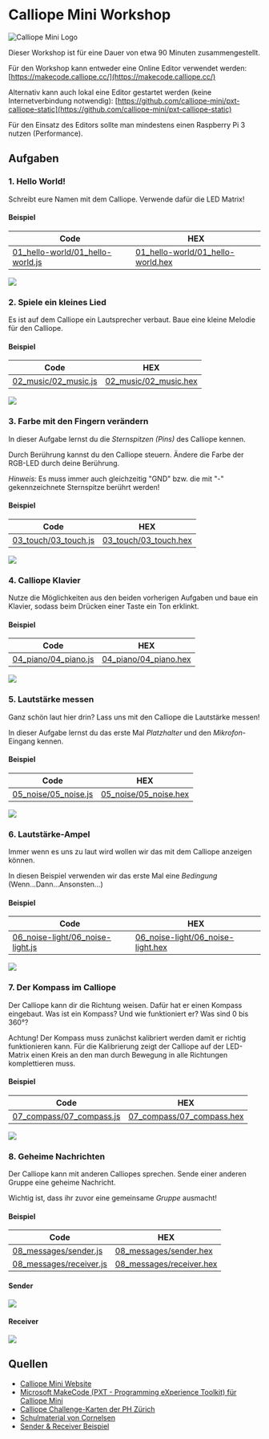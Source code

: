 # Calliope Mini Workshop

![Calliope Mini Logo](calliope_logo.png)

Dieser Workshop ist für eine Dauer von etwa 90 Minuten zusammengestellt.

Für den Workshop kann entweder eine Online Editor verwendet werden: [https://makecode.calliope.cc/](https://makecode.calliope.cc/)

Alternativ kann auch lokal eine Editor gestartet werden (keine Internetverbindung notwendig): [https://github.com/calliope-mini/pxt-calliope-static](https://github.com/calliope-mini/pxt-calliope-static)

Für den Einsatz des Editors sollte man mindestens einen Raspberry Pi 3 nutzen (Performance).

## Aufgaben

### 1. Hello World!

Schreibt eure Namen mit dem Calliope. Verwende dafür die LED Matrix!

#### Beispiel

|Code|HEX|
|-|-|
|[01_hello-world/01_hello-world.js](01_hello-world/01_hello-world.js)|[01_hello-world/01_hello-world.hex](01_hello-world/01_hello-world.hex)|

![](01_hello-world/01_hello-world.png)

### 2. Spiele ein kleines Lied 

Es ist auf dem Calliope ein Lautsprecher verbaut. Baue eine kleine Melodie für den Calliope.

#### Beispiel

|Code|HEX|
|-|-|
|[02_music/02_music.js](02_music/02_music.js)|[02_music/02_music.hex](02_music/02_music.hex)|

![](02_music/02_music.png)

### 3. Farbe mit den Fingern verändern

In dieser Aufgabe lernst du die *Sternspitzen (Pins)* des Calliope kennen.

Durch Berührung kannst du den Calliope steuern. Ändere die Farbe der RGB-LED durch deine Berührung.

*Hinweis:* Es muss immer auch gleichzeitig "GND" bzw. die mit "-" gekennzeichnete Sternspitze berührt werden!

#### Beispiel

|Code|HEX|
|-|-|
|[03_touch/03_touch.js](03_touch/03_touch.js)|[03_touch/03_touch.hex](03_touch/03_touch.hex)|

![](03_touch/03_touch.png)

### 4. Calliope Klavier

Nutze die Möglichkeiten aus den beiden vorherigen Aufgaben und baue ein Klavier, sodass beim Drücken einer Taste ein Ton erklinkt.

#### Beispiel

|Code|HEX|
|-|-|
|[04_piano/04_piano.js](04_piano/04_piano.js)|[04_piano/04_piano.hex](04_piano/04_piano.hex)|

![](04_piano/04_piano.png)

### 5. Lautstärke messen

Ganz schön laut hier drin? Lass uns mit den Calliope die Lautstärke messen!

In dieser Aufgabe lernst du das erste Mal *Platzhalter* und den *Mikrofon*-Eingang kennen.

#### Beispiel

|Code|HEX|
|-|-|
|[05_noise/05_noise.js](05_noise/05_noise.js)|[05_noise/05_noise.hex](05_noise/05_noise.hex)|

![](05_noise/05_noise.png)


### 6. Lautstärke-Ampel

Immer wenn es uns zu laut wird wollen wir das mit dem Calliope anzeigen können.

In diesen Beispiel verwenden wir das erste Mal eine *Bedingung* (Wenn...Dann...Ansonsten...)

#### Beispiel

|Code|HEX|
|-|-|
|[06_noise-light/06_noise-light.js](06_noise-light/06_noise-light.js)|[06_noise-light/06_noise-light.hex](06_noise-light/06_noise-light.hex)|

![](06_noise-light/06_noise-light.png)

### 7. Der Kompass im Calliope

Der Calliope kann dir die Richtung weisen. Dafür hat er einen Kompass eingebaut.
Was ist ein Kompass? Und wie funktioniert er? Was sind 0 bis 360°?

Achtung! Der Kompass muss zunächst kalibriert werden damit er richtig funktionieren kann. Für die Kalibrierung zeigt der Calliope auf der LED-Matrix einen Kreis an den man durch Bewegung in alle Richtungen komplettieren muss.

#### Beispiel

|Code|HEX|
|-|-|
|[07_compass/07_compass.js](07_compass/07_compass.js)|[07_compass/07_compass.hex](07_compass/07_compass.hex)|

![](07_compass/07_compass.png)

### 8. Geheime Nachrichten

Der Calliope kann mit anderen Calliopes sprechen. Sende einer anderen Gruppe eine geheime Nachricht.

Wichtig ist, dass ihr zuvor eine gemeinsame *Gruppe* ausmacht! 

#### Beispiel

|Code|HEX|
|-|-|
|[08_messages/sender.js](08_messages/sender.js)|[08_messages/sender.hex](08_messages/sender.hex)|
|[08_messages/receiver.js](08_messages/receiver.js)|[08_messages/receiver.hex](08_messages/receiver.hex)|

#### Sender

![](08_messages/sender.png)

#### Receiver

![](08_messages/receiver.png)

## Quellen

* [Calliope Mini Website](https://calliope.cc)
* [Microsoft MakeCode (PXT - Programming eXperience Toolkit) für Calliope Mini](https://makecode.calliope.cc/)
* [Calliope Challenge-Karten der PH Zürich](https://phzh.ch/globalassets/phzh.ch/medienbildung/dokumente/calliope_challenge_cards.pdf)
* [Schulmaterial von Cornelsen](https://calliope.cc/schulen/schulmaterial)
* [Sender & Receiver Beispiel](https://boris.muehmer.net/2017/06/03/calliope-bluetooth-sender-receiver.html)
